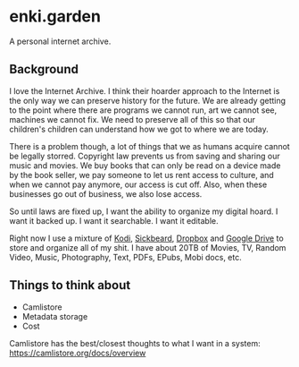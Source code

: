 # enki.garden

A personal internet archive.

## Background

I love the Internet Archive. I think their hoarder approach to the Internet is the only way we can preserve history for the future. We are already getting to the point where there are programs we cannot run, art we cannot see, machines we cannot fix. We need to preserve all of this so that our children's children can understand how we got to where we are today.

There is a problem though, a lot of things that we as humans acquire cannot be legally storred. Copyright law prevents us from saving and sharing our music and movies. We buy books that can only be read on a device made by the book seller, we pay someone to let us rent access to culture, and when we cannot pay anymore, our access is cut off. Also, when these businesses go out of business, we also lose access.

So until laws are fixed up, I want the ability to organize my digital hoard. I want it backed up. I want it searchable. I want it editable.

Right now I use a mixture of [Kodi](http://kodi.tv/), [Sickbeard](http://sickbeard.com/), [Dropbox](http://www.dropbox.com/) and [Google Drive](https://drive.google.com) to store and organize all of my shit. I have about 20TB of Movies, TV, Random Video, Music, Photography, Text, PDFs, EPubs, Mobi docs, etc.

## Things to think about

 - Camlistore
 - Metadata storage
 - Cost

Camlistore has the best/closest thoughts to what I want in a system: https://camlistore.org/docs/overview
